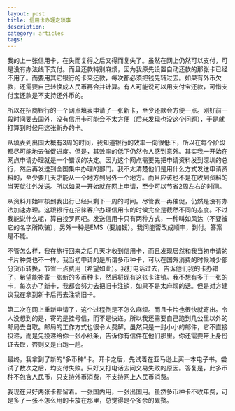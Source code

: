 ```yaml
---
layout: post
title: 信用卡办理之琐事
description: 
category: articles
tags: 
---
```

我的上一张信用卡，在失而复得之后又得而复失了。虽然在网上仍然可以支付，可是没有办法线下支付。而且还款特别麻烦，因为我原先设置自动还款的那张卡已经不用了。而要用其它银行的卡来还款，每次都必须把钱先转过去。如果有外币欠款，还需要自己转换成人民币再合并计算。有人可能说可以用支付宝还款，可惜支付宝还款是不支持还外币的。

所以在招商银行的一个网点填表申请了一张新卡，至少还款会方便一点。刚好前一段时间要去国外，没有信用卡可能会不太方便（后来发现也没这个问题），于是就打算到时候用这张新办的卡。

从填表到出国大概有3周的时间，我知道银行的效率一向很低下，所以在每个阶段都尽可能地去催促进度。但是，其效率的低下仍然令人感到意外。其实我一开始在网点申请办理就是一个错误的决定。因为这个网点需要先把申请资料发到深圳的总行，然后再发送到全国集中办理的部门。我不太清楚他们是用什么方式发送申请资料的，至少要几天才能从一个地方到另外一个地方。而且应该也不是在收到资料的当天就往外发送。所以如果一开始就在网上申请，至少可以节省2周左右的时间。

从资料开始审核到我出行已经只剩下一周的时间。尽管我一再催促，仍然是没有办法加速办理。这跟银行在招徕客户办理信用卡的时候完全是截然不同的态度。不过我能说什么呢，算自投罗网吧。发送信用卡只有两种方式，一种叫如风达（不要被它的名字所欺骗），另外一种是EMS（要加钱）。我问能否改成顺丰，到付。答案是不能。

不管怎么样，我在旅行回来之后几天才收到信用卡，而且发现居然和我当初申请的卡片种类也不一样。我当初申请的是所谓多币种卡，可以在国外消费的时候减少部分货币转换，节省一点费用（希望如此）。我打电话过去，告诉他们我的卡办错了，希望能补寄一张新的多币种卡，然后将现有这张卡注销。我不想有多于一张的卡，每次办了新卡，我都会努力去把旧卡注销，如果不是太麻烦的话。但是对方建议我在拿到新卡后再去注销旧卡。

第二次在网上重新申请了，这个过程倒是不怎么麻烦。而且卡片也很快就寄出。令人没想到的是，寄的是挂号信，而不是快递。所以我还需要自己跑到几公里以外的邮局去自取。邮局的工作方式也很令人费解。虽然只是一封小小的邮件，它不直接投递，而是先投递给你一张小纸条，告诉你有信件在他们那里。你还需要带上身份证去取，否则又是白跑一趟。

最终，我拿到了新的“多币种”卡。开卡之后，先试着在亚马逊上买一本电子书。尝试了数次之后，均支付失败。只好又打电话去问交易失败的原因。答复是，此多币种不包含人民币，只支持外币消费，不支持网上人民币消费。

我现在只好两张卡都留着。一张国内用，一张出国用。虽然多币种卡不收年费，可是多了一张不怎么用的卡放在那里，总觉得是个多余的累赘。
